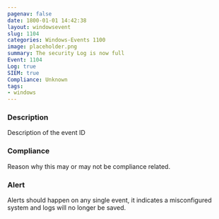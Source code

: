 ```yaml
---
pagenav: false
date: 1800-01-01 14:42:38
layout: windowsevent
slug: 1104
categories: Windows-Events 1100
image: placeholder.png
summary: The security Log is now full
Event: 1104
Log: true
SIEM: true
Compliance: Unknown
tags:
- windows
---
```


### Description

Description of the event ID

### Compliance

Reason why this may or may not be compliance related.

### Alert

Alerts should happen on any single event, it indicates a misconfigured system and logs will no longer be saved.
